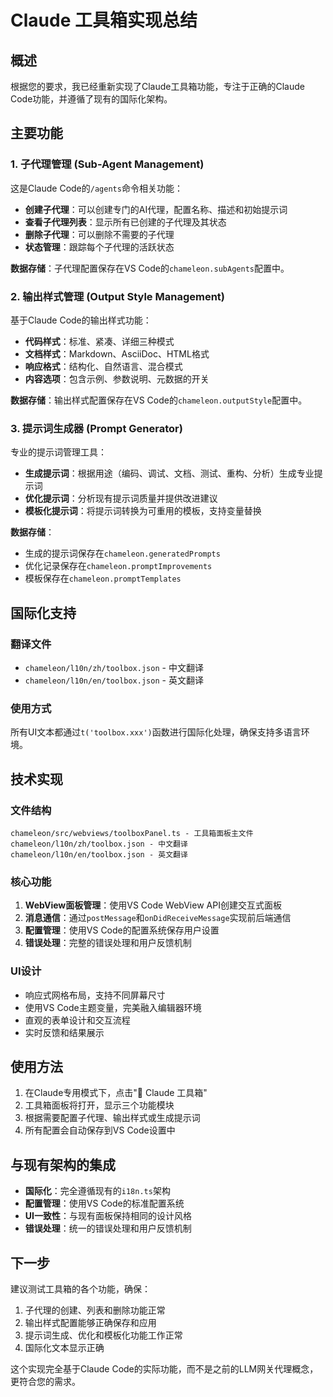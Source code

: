 # Claude 工具箱实现总结

## 概述

根据您的要求，我已经重新实现了Claude工具箱功能，专注于正确的Claude Code功能，并遵循了现有的国际化架构。

## 主要功能

### 1. 子代理管理 (Sub-Agent Management)

这是Claude Code的`/agents`命令相关功能：

- **创建子代理**：可以创建专门的AI代理，配置名称、描述和初始提示词
- **查看子代理列表**：显示所有已创建的子代理及其状态
- **删除子代理**：可以删除不需要的子代理
- **状态管理**：跟踪每个子代理的活跃状态

**数据存储**：子代理配置保存在VS Code的`chameleon.subAgents`配置中。

### 2. 输出样式管理 (Output Style Management)

基于Claude Code的输出样式功能：

- **代码样式**：标准、紧凑、详细三种模式
- **文档样式**：Markdown、AsciiDoc、HTML格式
- **响应格式**：结构化、自然语言、混合模式
- **内容选项**：包含示例、参数说明、元数据的开关

**数据存储**：输出样式配置保存在VS Code的`chameleon.outputStyle`配置中。

### 3. 提示词生成器 (Prompt Generator)

专业的提示词管理工具：

- **生成提示词**：根据用途（编码、调试、文档、测试、重构、分析）生成专业提示词
- **优化提示词**：分析现有提示词质量并提供改进建议
- **模板化提示词**：将提示词转换为可重用的模板，支持变量替换

**数据存储**：
- 生成的提示词保存在`chameleon.generatedPrompts`
- 优化记录保存在`chameleon.promptImprovements`
- 模板保存在`chameleon.promptTemplates`

## 国际化支持

### 翻译文件

- `chameleon/l10n/zh/toolbox.json` - 中文翻译
- `chameleon/l10n/en/toolbox.json` - 英文翻译

### 使用方式

所有UI文本都通过`t('toolbox.xxx')`函数进行国际化处理，确保支持多语言环境。

## 技术实现

### 文件结构

```
chameleon/src/webviews/toolboxPanel.ts - 工具箱面板主文件
chameleon/l10n/zh/toolbox.json - 中文翻译
chameleon/l10n/en/toolbox.json - 英文翻译
```

### 核心功能

1. **WebView面板管理**：使用VS Code WebView API创建交互式面板
2. **消息通信**：通过`postMessage`和`onDidReceiveMessage`实现前后端通信
3. **配置管理**：使用VS Code的配置系统保存用户设置
4. **错误处理**：完整的错误处理和用户反馈机制

### UI设计

- 响应式网格布局，支持不同屏幕尺寸
- 使用VS Code主题变量，完美融入编辑器环境
- 直观的表单设计和交互流程
- 实时反馈和结果展示

## 使用方法

1. 在Claude专用模式下，点击"🧰 Claude 工具箱"
2. 工具箱面板将打开，显示三个功能模块
3. 根据需要配置子代理、输出样式或生成提示词
4. 所有配置会自动保存到VS Code设置中

## 与现有架构的集成

- **国际化**：完全遵循现有的`i18n.ts`架构
- **配置管理**：使用VS Code的标准配置系统
- **UI一致性**：与现有面板保持相同的设计风格
- **错误处理**：统一的错误处理和用户反馈机制

## 下一步

建议测试工具箱的各个功能，确保：
1. 子代理的创建、列表和删除功能正常
2. 输出样式配置能够正确保存和应用
3. 提示词生成、优化和模板化功能工作正常
4. 国际化文本显示正确

这个实现完全基于Claude Code的实际功能，而不是之前的LLM网关代理概念，更符合您的需求。
